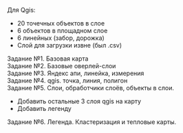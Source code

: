 Для Qgis:
+ 20 точечных объектов в слое
+ 6 объектов в площадном слое
+ 6 линейных (забор, дорожка)
+ Слой для загрузки извне (был .csv)

Задание №1. Базовая карта  
Задание №2. Базовые оверлей-слои  
Задание №3. Яндекс апи, линейка, измерения  
Задание №4. qgis. точка, линия, полигон  
Задание №5. Слои, обработчики слоёв, объекты в слои. 
+ Добавить остальные 3 слоя qgis на карту
+ Добавить легенду

Задание №6. Легенда. Кластеризация и тепловые карты.